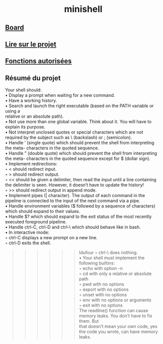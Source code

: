 <h1 align="center">minishell</h1>  

## [Board](https://github.com/users/L-PDufour/projects/1)
## [Lire sur le projet](https://github.com/L-PDufour/minishell/wiki/Liens)
## [Fonctions autorisées](https://github.com/L-PDufour/minishell/wiki/Fonctions-autoris%C3%A9es)

## Résumé du projet

Your shell should:  
• Display a prompt when waiting for a new command.  
• Have a working history.  
• Search and launch the right executable (based on the PATH variable or using a  
relative or an absolute path).  
• Not use more than one global variable. Think about it. You will have to explain
its purpose.  
• Not interpret unclosed quotes or special characters which are not required by the
subject such as \ (backslash) or ; (semicolon).  
• Handle ’ (single quote) which should prevent the shell from interpreting the meta-
characters in the quoted sequence.  
• Handle " (double quote) which should prevent the shell from interpreting the meta-
characters in the quoted sequence except for $ (dollar sign).  
• Implement redirections:  
◦ < should redirect input.  
◦ > should redirect output.  
◦ << should be given a delimiter, then read the input until a line containing the
delimiter is seen. However, it doesn’t have to update the history!  
◦ >> should redirect output in append mode.  
• Implement pipes (| character). The output of each command in the pipeline is
connected to the input of the next command via a pipe.  
• Handle environment variables ($ followed by a sequence of characters) which
should expand to their values.  
• Handle $? which should expand to the exit status of the most recently executed
foreground pipeline.  
• Handle ctrl-C, ctrl-D and ctrl-\ which should behave like in bash.  
• In interactive mode:  
◦ ctrl-C displays a new prompt on a new line.  
◦ ctrl-D exits the shell.  
>>>>>> ldufour
◦ ctrl-\ does nothing.  
• Your shell must implement the following builtins:  
◦ echo with option -n  
◦ cd with only a relative or absolute path  
◦ pwd with no options  
◦ export with no options  
◦ unset with no options  
◦ env with no options or arguments  
◦ exit with no options  
The readline() function can cause memory leaks. You don’t have to fix them. But  
that doesn’t mean your own code, yes the code you wrote, can have memory  
leaks. 

